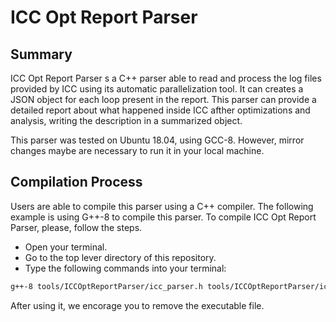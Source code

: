 # ICC Opt Report Parser

## Summary

ICC Opt Report Parser s a C++ parser able to read and process the log files provided by ICC using its automatic parallelization tool. It can creates a JSON object for each loop present in the report. This parser can provide a detailed report about what happened inside ICC afther optimizations and analysis, writing the description in a summarized object.

This parser was tested on Ubuntu 18.04, using GCC-8. However, mirror changes maybe are necessary to run it in your local machine.

## Compilation Process

Users are able to compile this parser using a C++ compiler. The following example is using G++-8 to compile this parser.
To compile ICC Opt Report Parser, please, follow the steps.

* Open your terminal.
* Go to the top lever directory of this repository.
* Type the following commands into your terminal:
```bash
g++-8 tools/ICCOptReportParser/icc_parser.h tools/ICCOptReportParser/icc_parser.cpp -o icc_parser.out
```

After using it, we encorage you to remove the executable file.
